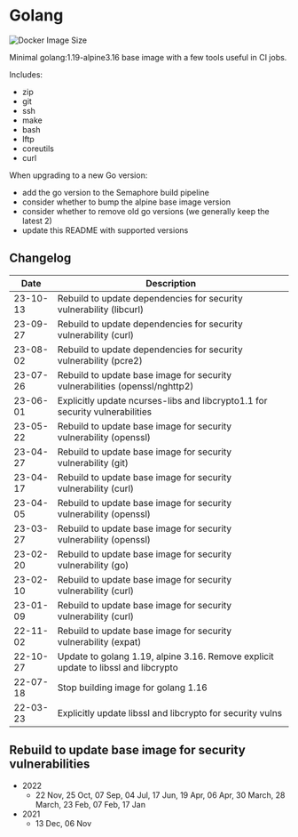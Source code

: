 # Golang

![Docker Image Size](https://img.shields.io/docker/image-size/countingup/golang/1.19?label=1.19+size)

Minimal golang:1.19-alpine3.16 base image with a few tools useful in CI jobs.

Includes:

- zip
- git
- ssh
- make
- bash
- lftp
- coreutils
- curl

When upgrading to a new Go version:
 - add the go version to the Semaphore build pipeline
 - consider whether to bump the alpine base image version
 - consider whether to remove old go versions (we generally keep the latest 2)
 - update this README with supported versions

## Changelog

|Date|Description|
|-|-|
|23-10-13|Rebuild to update dependencies for security vulnerability (libcurl)|
|23-09-27|Rebuild to update dependencies for security vulnerability (curl)|
|23-08-02|Rebuild to update dependencies for security vulnerability (pcre2)|
|23-07-26|Rebuild to update base image for security vulnerabilities (openssl/nghttp2)|
|23-06-01|Explicitly update ncurses-libs and libcrypto1.1 for security vulnerabilities|
|23-05-22|Rebuild to update base image for security vulnerability (openssl)|
|23-04-27|Rebuild to update base image for security vulnerability (git)|
|23-04-17|Rebuild to update base image for security vulnerability (curl)|
|23-04-05|Rebuild to update base image for security vulnerability (openssl)|
|23-03-27|Rebuild to update base image for security vulnerability (openssl)|
|23-02-20|Rebuild to update base image for security vulnerability (go)|
|23-02-10|Rebuild to update base image for security vulnerability (curl)|
|23-01-09|Rebuild to update base image for security vulnerability (curl)|
|22-11-02|Rebuild to update base image for security vulnerability (expat)|
|22-10-27|Update to golang 1.19, alpine 3.16. Remove explicit update to libssl and libcrypto|
|22-07-18|Stop building image for golang 1.16|
|22-03-23|Explicitly update libssl and libcrypto for security vulns|

## Rebuild to update base image for security vulnerabilities
 - 2022
   - 22 Nov, 25 Oct, 07 Sep, 04 Jul, 17 Jun, 19 Apr, 06 Apr, 30 March, 28 March, 23 Feb, 07 Feb, 17 Jan
 - 2021
   - 13 Dec, 06 Nov
